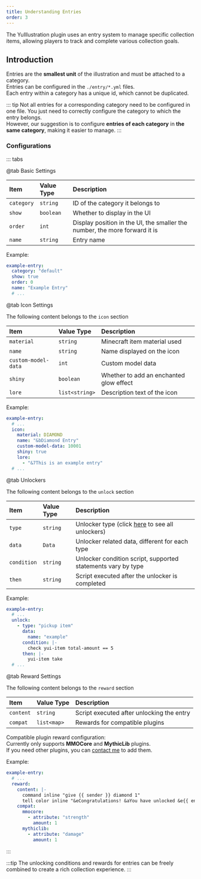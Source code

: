 ```yaml
---
title: Understanding Entries
order: 3
---
```


The YuIllustration plugin uses an entry system to manage specific collection items, allowing players to track and complete various collection goals.

## Introduction

Entries are the **smallest unit** of the illustration and must be attached to a category.  
Entries can be configured in the `./entry/*.yml` files.  
Each entry within a category has a unique id, which cannot be duplicated.  

::: tip
Not all entries for a corresponding category need to be configured in one file. You just need to correctly configure the category to which the entry belongs.  
However, our suggestion is to configure **entries of each category** in **the same category**, making it easier to manage.
:::

### Configurations

::: tabs

@tab Basic Settings

| Item | Value Type | Description |
| :--- | :--- | :--- 
| `category` | `string` | ID of the category it belongs to |
| `show` | `boolean` | Whether to display in the UI |
| `order` | `int` | Display position in the UI, the smaller the number, the more forward it is |
| `name` | `string` | Entry name |

Example: 
```yaml
example-entry:
  category: "default"
  show: true
  order: 0
  name: "Example Entry"
  # ...
```

@tab Icon Settings

The following content belongs to the `icon` section

| Item | Value Type | Description |
| :--- | :--- | :--- 
| `material` | `string` | Minecraft item material used |
| `name` | `string` | Name displayed on the icon |
| `custom-model-data` | `int` | Custom model data |
| `shiny` | `boolean` | Whether to add an enchanted glow effect |
| `lore` | `list<string>` | Description text of the icon |

Example:
```yaml
example-entry:
  # ...
  icon:
    material: DIAMOND
    name: "&bDiamond Entry"
    custom-model-data: 10001
    shiny: true
    lore:
      - "&7This is an example entry"
  # ...
```

@tab Unlockers

The following content belongs to the `unlock` section

| Item | Value Type | Description |
| :--- | :--- | :--- 
| `type` | `string` | Unlocker type (click [here](../unlocker/README.md) to see all unlockers) |
| `data` | `Data` | Unlocker related data, different for each type |
| `condition` | `string` | Unlocker condition script, supported statements vary by type |
| `then` | `string` | Script executed after the unlocker is completed |

Example:
```yaml
example-entry:
  # ...
  unlock:
    - type: "pickup item"
      data:
        name: "example"
      condition: |-
        check yui-item total-amount == 5
      then: |-
        yui-item take
  # ...
```

@tab Reward Settings

The following content belongs to the `reward` section

| Item | Value Type | Description |
| :--- | :--- | :--- 
| `content` | `string` | Script executed after unlocking the entry |
| `compat` | `list<map>` | Rewards for compatible plugins |

Compatible plugin reward configuration:  
Currently only supports **MMOCore** and **MythicLib** plugins.  
If you need other plugins, you can [contact me](https://discord.com/invite/SzPBHGttaR) to add them.

Example:
```yaml
example-entry:
  # ...
  reward:
    content: |-
      command inline "give {{ sender }} diamond 1"
      tell color inline "&eCongratulations! &aYou have unlocked &e{{ entry }} &a!"
    compat:
      mmocore:
        - attribute: "strength"
          amount: 1
      mythiclib:
        - attribute: "damage"
          amount: 1
```

:::

:::tip
The unlocking conditions and rewards for entries can be freely combined to create a rich collection experience.
:::

